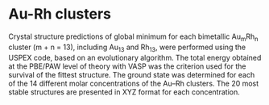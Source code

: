 # Au-Rh clusters

Crystal structure predictions of global minimum for each bimetallic Au<sub>m</sub>Rh<sub>n</sub> cluster (m + n = 13), including Au<sub>13</sub> and Rh<sub>13</sub>, were performed using the USPEX code, based on an evolutionary algorithm. The total energy obtained at the PBE/PAW level of theory with VASP was the criterion used for the survival of the fittest structure. The ground state was determined for each of the 14 different molar concentrations of the Au–Rh clusters. The 20 most stable structures are presented in XYZ format for each concentration.
